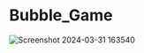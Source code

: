 # Bubble_Game
![Screenshot 2024-03-31 163540](https://github.com/AbhiSharmaNIT/Bubble_Game/assets/136017324/39b4b14a-5e32-49c0-b0c0-022ec0c71b43)
